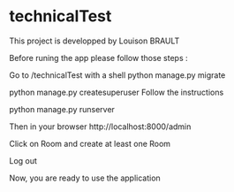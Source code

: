 # technicalTest

This project is developped by Louison BRAULT

Before runing the app please follow those steps :

Go to /technicalTest with a shell
python manage.py migrate

python manage.py createsuperuser
Follow the instructions

python manage.py runserver

Then in your browser http://localhost:8000/admin

Click on Room and create at least one Room

Log out

Now, you are ready to use the application
